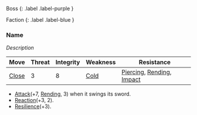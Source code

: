 Boss
{: .label .label-purple }

Faction
{: .label .label-blue }
### Name
*Description*


| Move                              | Threat | Integrity | Weakness                      | Resistance                                                                                                    |
| --------------------------------- | ------ | --------- | ----------------------------- | ------------------------------------------------------------------------------------------------------------- |
| [Close](Game/Core/Movement#Close) | 3      | 8         | [Cold](Game/Core/Injury#Cold) | [Piercing](Game/Core/Injury#Piercing), [Rending](Game/Core/Injury#Rending), [Impact](Game/Core/Injury#Impact) |

* [Attack](Game/Core/Blocks/Attack)(+7, [Rending](Game/Core/Injury#Impact), 3) when it swings its sword.
* [Reaction](Game/Core/Blocks/Reaction)(+3, 2).
* [Resilience](Game/Core/Blocks/Resilience)(+3).
